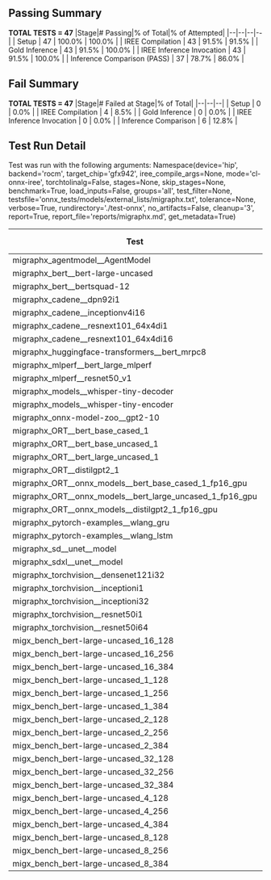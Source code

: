 ## Passing Summary

**TOTAL TESTS = 47**
|Stage|# Passing|% of Total|% of Attempted|
|--|--|--|--|
| Setup | 47 | 100.0% | 100.0% |
| IREE Compilation | 43 | 91.5% | 91.5% |
| Gold Inference | 43 | 91.5% | 100.0% |
| IREE Inference Invocation | 43 | 91.5% | 100.0% |
| Inference Comparison (PASS) | 37 | 78.7% | 86.0% |
## Fail Summary

**TOTAL TESTS = 47**
|Stage|# Failed at Stage|% of Total|
|--|--|--|
| Setup | 0 | 0.0% |
| IREE Compilation | 4 | 8.5% |
| Gold Inference | 0 | 0.0% |
| IREE Inference Invocation | 0 | 0.0% |
| Inference Comparison | 6 | 12.8% |
## Test Run Detail
Test was run with the following arguments:
Namespace(device='hip', backend='rocm', target_chip='gfx942', iree_compile_args=None, mode='cl-onnx-iree', torchtolinalg=False, stages=None, skip_stages=None, benchmark=True, load_inputs=False, groups='all', test_filter=None, testsfile='onnx_tests/models/external_lists/migraphx.txt', tolerance=None, verbose=True, rundirectory='./test-onnx', no_artifacts=False, cleanup='3', report=True, report_file='reports/migraphx.md', get_metadata=True)

| Test | Exit Status | Mean Benchmark Time (ms) | Notes |
|--|--|--|--|
| migraphx_agentmodel__AgentModel | Numerics | 1.92385117301348 | |
| migraphx_bert__bert-large-uncased | PASS | 19.25293032734378 | |
| migraphx_bert__bertsquad-12 | compilation | None | |
| migraphx_cadene__dpn92i1 | PASS | 5.277773757810674 | |
| migraphx_cadene__inceptionv4i16 | PASS | 29.467428132193163 | |
| migraphx_cadene__resnext101_64x4di1 | PASS | 6.23172929419248 | |
| migraphx_cadene__resnext101_64x4di16 | PASS | 30.054733003624644 | |
| migraphx_huggingface-transformers__bert_mrpc8 | PASS | 7.519523068283175 | |
| migraphx_mlperf__bert_large_mlperf | Numerics | 29.024228546430987 | |
| migraphx_mlperf__resnet50_v1 | PASS | 4.710696660110663 | |
| migraphx_models__whisper-tiny-decoder | PASS | 44.88235892737672 | |
| migraphx_models__whisper-tiny-encoder | Numerics | 48.281186904447786 | |
| migraphx_onnx-model-zoo__gpt2-10 | compilation | None | |
| migraphx_ORT__bert_base_cased_1 | PASS | 108.93926958993283 | |
| migraphx_ORT__bert_base_uncased_1 | PASS | 108.66924450965598 | |
| migraphx_ORT__bert_large_uncased_1 | PASS | 455.6574559925745 | |
| migraphx_ORT__distilgpt2_1 | PASS | 59.5798078381146 | |
| migraphx_ORT__onnx_models__bert_base_cased_1_fp16_gpu | Numerics | 62.795171768150546 | |
| migraphx_ORT__onnx_models__bert_large_uncased_1_fp16_gpu | Numerics | 245.12544878396307 | |
| migraphx_ORT__onnx_models__distilgpt2_1_fp16_gpu | Numerics | 36.0638870054162 | |
| migraphx_pytorch-examples__wlang_gru | PASS | 16.348707857024337 | |
| migraphx_pytorch-examples__wlang_lstm | PASS | 8.32639285612464 | |
| migraphx_sd__unet__model | import_model | None | |
| migraphx_sdxl__unet__model | import_model | None | |
| migraphx_torchvision__densenet121i32 | PASS | 18.107177794550186 | |
| migraphx_torchvision__inceptioni1 | PASS | 4.9301922011421455 | |
| migraphx_torchvision__inceptioni32 | PASS | 28.17886309698224 | |
| migraphx_torchvision__resnet50i1 | PASS | 3.579473144669144 | |
| migraphx_torchvision__resnet50i64 | PASS | 21.05494959025898 | |
| migx_bench_bert-large-uncased_16_128 | PASS | 26.366021472638767 | |
| migx_bench_bert-large-uncased_16_256 | PASS | 38.79708106008669 | |
| migx_bench_bert-large-uncased_16_384 | PASS | 58.63662612520986 | |
| migx_bench_bert-large-uncased_1_128 | PASS | 12.08834251758225 | |
| migx_bench_bert-large-uncased_1_256 | PASS | 12.247135106348894 | |
| migx_bench_bert-large-uncased_1_384 | PASS | 18.989206805640645 | |
| migx_bench_bert-large-uncased_2_128 | PASS | 12.421020531307969 | |
| migx_bench_bert-large-uncased_2_256 | PASS | 18.845686375431985 | |
| migx_bench_bert-large-uncased_2_384 | PASS | 19.729482588849752 | |
| migx_bench_bert-large-uncased_32_128 | PASS | 36.93901018746066 | |
| migx_bench_bert-large-uncased_32_256 | PASS | 72.94610213419352 | |
| migx_bench_bert-large-uncased_32_384 | PASS | 115.18260277807713 | |
| migx_bench_bert-large-uncased_4_128 | PASS | 19.028754337472623 | |
| migx_bench_bert-large-uncased_4_256 | PASS | 20.126617879473738 | |
| migx_bench_bert-large-uncased_4_384 | PASS | 23.680468907372816 | |
| migx_bench_bert-large-uncased_8_128 | PASS | 20.278464198955113 | |
| migx_bench_bert-large-uncased_8_256 | PASS | 26.77122092035671 | |
| migx_bench_bert-large-uncased_8_384 | PASS | 34.03240874860553 | |
